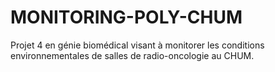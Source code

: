 # MONITORING-POLY-CHUM
Projet 4 en génie biomédical visant à monitorer les conditions environnementales de salles de radio-oncologie au CHUM.

